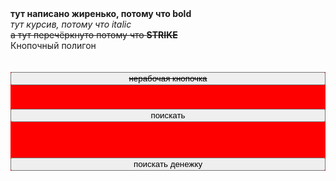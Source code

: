 <html>
<b>тут написано жиренько, потому что bold</b> <br>
<i>тут курсив, потому что italic</i><br>
<strike>а тут перечёркнуто потому что <b>STRIKE</b> </strike><br>
Кнопочный полигон <br> <br> <br>
<div class="three_buttons"> 
<button>  <strike>нерабочая кнопочка</strike> </button> <br> <br>
<button id="yandex" onclick="window.location.href='http://www.ya.ru';"> поискать 
</button> <br><br><br>
<button onclick="window.location.href='http://www.hh.ru';"> поискать денежку </button>
</div>


<div hidden> 
Милый котик - клик - ссылка<br>
<b>a - ссылка, которую "упаковываем"
img scr=адрес ссылки</b>
<a href="https://nailsrussia.github.io/">
<img src="https://i.pinimg.com/736x/e8/8f/30/e88f3028afe762960b7a2c11837b34d1.jpg" width="600" height="200" width="600">
</a>
</div>

<style>
.three_buttons{
font-size:15px;
display:flex;
flex-direction:column;
justify-content:space-between;
background-color:red;
}

</style>

</html>
